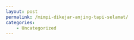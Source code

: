 ```yaml
---
layout: post
permalink: /mimpi-dikejar-anjing-tapi-selamat/
categories:
    - Uncategorized
---
```


